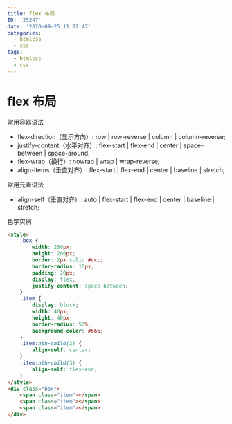 ```yaml
---
title: flex 布局
ID: '25247'
date: '2020-09-25 11:02:47'
categories:
  - htmlcss
  - css
tags:
  - htmlcss
  - css
---
```


# flex 布局

常用容器语法

- flex-direction（显示方向）: row | row-reverse | column | column-reverse;
- justify-content（水平对齐）: flex-start | flex-end | center | space-between | space-around;
- flex-wrap（换行）: nowrap | wrap | wrap-reverse;
- align-items（垂直对齐）: flex-start | flex-end | center | baseline | stretch;

常用元素语法

- align-self（垂直对齐）: auto | flex-start | flex-end | center | baseline | stretch;

色字实例

<html-demo>

``` html 
<style>
    .box {
        width: 200px;
        height: 200px;
        border: 2px solid #ccc;
        border-radius: 10px;
        padding: 20px;
        display: flex;
        justify-content: space-between;
    }
    .item {
        display: block;
        width: 40px;
        height: 40px;
        border-radius: 50%;
        background-color: #666;
    }
    .item:nth-child(2) {
        align-self: center;
    }
    .item:nth-child(3) {
        align-self: flex-end;
    }
</style>
<div class="box">
    <span class="item"></span>
    <span class="item"></span>
    <span class="item"></span>
</div>
```

</html-demo>
 
 
 
 
 
 
 
 
 
 
 
 
 
 
 
 
 
 
 
 
 
 
 
 

